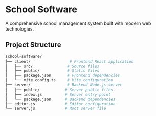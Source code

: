 # School Software

A comprehensive school management system built with modern web technologies.

## Project Structure

```bash
school-software/
├── client/                 # Frontend React application
│   ├── src/               # Source files
│   ├── public/            # Static files
│   ├── package.json       # Frontend dependencies
│   └── vite.config.ts     # Vite configuration
├── server/                # Backend Node.js server
│   ├── public/           # Server public files
│   ├── index.js          # Server entry point
│   └── package.json      # Backend dependencies
├── editor.js             # Editor configuration
└── server.js             # Root server file
